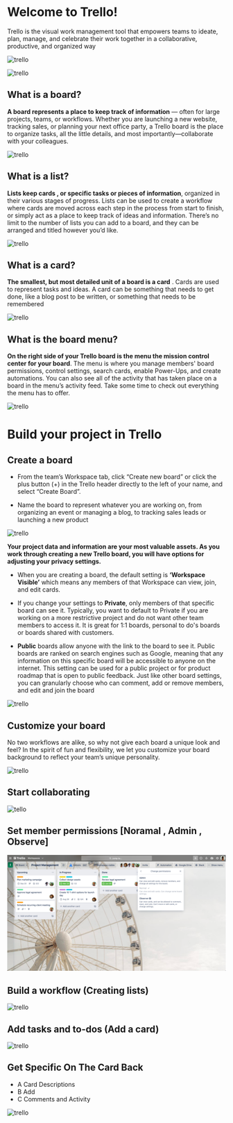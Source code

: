 # Welcome to Trello!

Trello is the visual work management tool that empowers teams to ideate, plan, manage, and celebrate their work together in a collaborative, productive, and organized way


![trello](./assets/img/welcome.png)

![trello](./assets/img/login.png)


## What is a board? 
**A board represents a place to keep track of information** — often for large projects, teams, or workflows. Whether you are launching a new website, tracking sales, or planning your next office party, a Trello board is the place to organize tasks, all the little details, and most importantly—collaborate with your colleagues.

![trello](https://images.ctfassets.net/rz1oowkt5gyp/1QO6vATRbsVLw9Laka8cnB/31084f6152bdcf4984678a4eacf476c4/ch1_01.png?w=1920&fm=webp)


## What is a list?

**Lists keep cards , or specific tasks or pieces of information**, organized in their various stages of progress. Lists can be used to create a workflow where cards are moved across each step in the process from start to finish, or simply act as a place to keep track of ideas and information. There’s no limit to the number of lists you can add to a board, and they can be arranged and titled however you’d like.

![trello](https://images.ctfassets.net/rz1oowkt5gyp/6Nh5Ot7Pq2lcmJ5MSokFMd/2fa337c1376b4bb81065aea8b432708b/ch1_02.png?w=1280&fm=webp)

## What is a card?

**The smallest, but most detailed unit of a board is a card** . Cards are used to represent tasks and ideas. A card can be something that needs to get done, like a blog post to be written, or something that needs to be remembered

![trello](https://images.ctfassets.net/rz1oowkt5gyp/2n5X1Myf2Kpp5eQaVmRqr8/8fe3faea8345de8a2e0acca8871b08f1/ch1_03__1_.png?w=1920&fm=webp)

## What is the board menu?

**On the right side of your Trello board is the menu the mission control center for your board**.
The menu is where you manage members' board permissions, control settings, search cards, enable Power-Ups, and create automations. You can also see all of the activity that has taken place on a board in the menu’s activity feed. Take some time to check out everything the menu has to offer.

![trello](https://images.ctfassets.net/rz1oowkt5gyp/4BSwU9OXElIA0ADMu3Yiwr/3deb2a26d6a874f33ac822cf02e6a24b/ch1_04.png?w=1920&fm=webp)


#  Build your project in Trello

## Create a board
- From the team’s Workspace tab, click “Create new board” or click the plus button (+) in the Trello header directly to the left of your name, and select “Create Board”.

- Name the board to represent whatever you are working on, from organizing an event or managing a blog, to tracking sales leads or launching a new product

![trello](./assets/img/createBoard.png)


**Your project data and information are your most valuable assets. As you work through creating a new Trello board, you will have options for adjusting your privacy settings.**


- When you are creating a board, the default setting is **‘Workspace Visible’** which means any members of that Workspace can view, join, and edit cards.

- If you change your settings to **Private**, only members of that specific board can see it. Typically, you want to default to Private if you are working on a more restrictive project and do not want other team members to access it. It is great for 1:1 boards, personal to do's boards or boards shared with customers.

- **Public** boards allow anyone with the link to the board to see it. Public boards are ranked on search engines such as Google, meaning that any information on this specific board will be accessible to anyone on the internet. This setting can be used for a public project or for product roadmap that is open to public feedback. Just like other board settings, you can granularly choose who can comment, add or remove members, and edit and join the board

![trello](/assets/img/security.png)

## Customize your board

No two workflows are alike, so why not give each board a unique look and feel? In the spirit of fun and flexibility, we let you customize your board background to reflect your team’s unique personality.

![trello](/assets/img/customize.png)


<!-- from now i just want explain from trello app or any other trackers -->
<!-- i just put a image for it with no text -->

## Start collaborating

![tello](https://images.ctfassets.net/rz1oowkt5gyp/1BgUtnkTxBVVoUfX3Jqdc8/42a53221b4eb257a590516e69f3b77df/ch2_05.png?w=1920&fm=webp)



## Set member permissions [Noramal , Admin , Observe]
![trello](chap3-onboardteam-members_permissions-workspace.webp)

## Build a workflow (Creating lists)

![trello](https://images.ctfassets.net/rz1oowkt5gyp/2cOyllZzMqOgncBLIGTICZ/6eb874a0dded9a19440d0c55f9a63536/ch2_06.png?w=1920&fm=webp)

## Add tasks and to-dos (Add a card)

![trello](https://images.ctfassets.net/rz1oowkt5gyp/2STHuMuEJljoTmnHGOjWAB/35bdfe3e3e3b338eb523c8ad92cc2228/ch2_07.png?w=1920&fm=webp)


## Get Specific On The Card Back 

- A Card Descriptions
- B Add
- C Comments and Activity    

![trello](https://images.ctfassets.net/rz1oowkt5gyp/28B113yjpmku2fCVAyHWAV/2c1d6dd54a4bf2e23f6d527eb39235b4/ch2_08.png?w=1920&fm=webp)